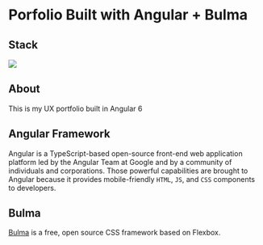 # Porfolio Built with Angular + Bulma

## Stack
![](https://img.shields.io/badge/angular_2+-✓-blue.svg)

## About 
This is my UX portfolio built in Angular 6

## Angular Framework

Angular is a TypeScript-based open-source front-end web application platform led by the Angular Team at Google and by a community of individuals and corporations. Those powerful capabilities are brought to Angular because it provides mobile-friendly `HTML`, `JS`, and `CSS` components to developers.

## Bulma

[Bulma](https://bulma.io/) is a free, open source CSS framework based on Flexbox.

